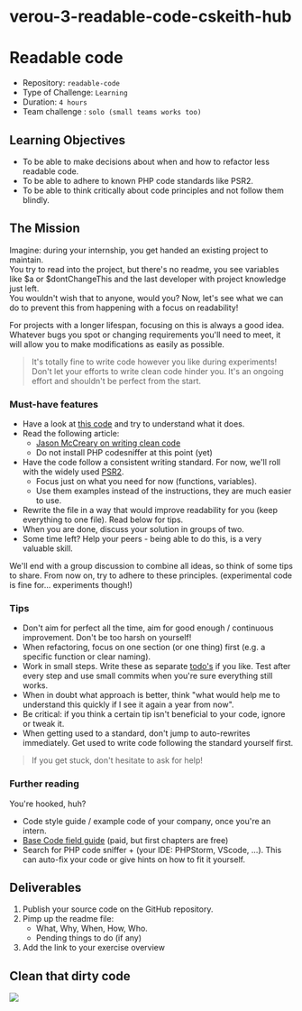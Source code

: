 # verou-3-readable-code-cskeith-hub
# Readable code

- Repository: `readable-code`
- Type of Challenge: `Learning`
- Duration: `4 hours`
- Team challenge : `solo (small teams works too)`

## Learning Objectives
- To be able to make decisions about when and how to refactor less readable code.
- To be able to adhere to known PHP code standards like PSR2.
- To be able to think critically about code principles and not follow them blindly.

## The Mission
Imagine: during your internship, you get handed an existing project to maintain.  
You try to read into the project, but there's no readme, you see variables like $a or $dontChangeThis and the last developer with project knowledge just left.  
You wouldn't wish that to anyone, would you? Now, let's see what we can do to prevent this from happening with a focus on readability!  

For projects with a longer lifespan, focusing on this is always a good idea.  
Whatever bugs you spot or changing requirements you'll need to meet, it will allow you to make modifications as easily as possible.  

> It's totally fine to write code however you like during experiments! Don't let your efforts to write clean code hinder you. It's an ongoing effort and shouldn't be perfect from the start.

### Must-have features

- Have a look at [this code](experimental.php) and try to understand what it does.
- Read the following article: 
    - [Jason McCreary on writing clean code](https://dev.to/gonedark/writing-clean-code)
    - Do not install PHP codesniffer at this point (yet)
- Have the code follow a consistent writing standard. For now, we'll roll with the widely used [PSR2](https://www.php-fig.org/psr/psr-2/). 
    - Focus just on what you need for now (functions, variables).
    - Use them examples instead of the instructions, they are much easier to use.
- Rewrite the file in a way that would improve readability for you (keep everything to one file). Read below for tips.
- When you are done, discuss your solution in groups of two.
- Some time left? Help your peers - being able to do this, is a very valuable skill.

We'll end with a group discussion to combine all ideas, so think of some tips to share.
From now on, try to adhere to these principles. (experimental code is fine for... experiments though!)

### Tips
- Don't aim for perfect all the time, aim for good enough / continuous improvement. Don't be too harsh on yourself!
- When refactoring, focus on one section (or one thing) first (e.g. a specific function or clear naming).
- Work in small steps. Write these as separate [todo's](https://dev.to/razbakov/todo-in-code-b) if you like. Test after every step and use small commits when you're sure everything still works.
- When in doubt what approach is better, think "what would help me to understand this quickly if I see it again a year from now".
- Be critical: if you think a certain tip isn't beneficial to your code, ignore or tweak it.
- When getting used to a standard, don't jump to auto-rewrites immediately. Get used to write code following the standard yourself first.

> If you get stuck, don't hesitate to ask for help!

### Further reading
 
You're hooked, huh?
 
 - Code style guide / example code of your company, once you're an intern.
 - [Base Code field guide](https://basecodefieldguide.com/) (paid, but first chapters are free)
 - Search for PHP code sniffer + (your IDE: PHPStorm, VScode, ...). This can auto-fix your code or give hints on how to fit it yourself.

## Deliverables
1. Publish your source code on the GitHub repository.
2. Pimp up the readme file:
	- What, Why, When, How, Who.
	- Pending things to do (if any)
3. Add the link to your exercise overview

## Clean that dirty code

![](https://media.giphy.com/media/ODl2tCgE6MhR6/giphy.gif)